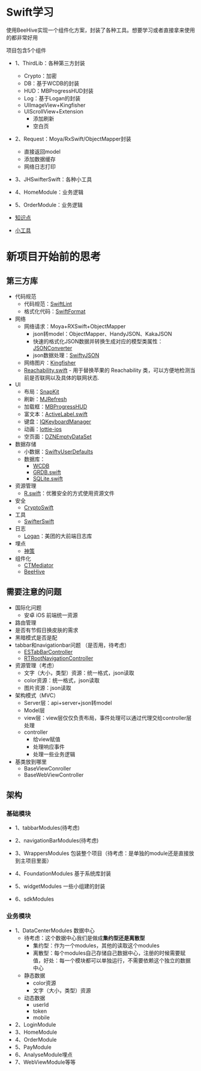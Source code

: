 # Swift学习

使用BeeHive实现一个组件化方案，封装了各种工具。想要学习或者直接拿来使用的都非常好用

项目包含5个组件
- 1、ThirdLib：各种第三方封装
  - Crypto：加密
  - DB：基于WCDB的封装
  - HUD：MBProgressHUD封装
  - Log：基于Logan的封装
  - UIImageView+Kingfisher
  - UIScrollView+Extension
    - 添加刷新
    - 空白页
- 2、Request：Moya/RxSwift/ObjectMapper封装
  - 直接返回model
  - 添加数据缓存
  - 网络日志打印

- 3、JHSwifterSwift：各种小工具
- 4、HomeModule：业务逻辑
- 5、OrderModule：业务逻辑



 - [知识点](https://github.com/SunshineBrother/SwiftTools/blob/master/知识点.md)
- [小工具](https://github.com/SunshineBrother/SwiftTools/blob/master/tools.md)



# 新项目开始前的思考

## 第三方库

- 代码规范
  - 代码规范：[SwiftLint](https://github.com/realm/SwiftLint)
  - 格式化代码：[SwiftFormat](https://github.com/nicklockwood/SwiftFormat)
- 网络
  - 网络请求：Moya+RXSwift+ObjectMapper 
    - json转model：ObjectMapper、HandyJSON、KakaJSON 
    - 快速的格式化JSON数据并转换生成对应的模型类属性：[JSONConverter](https://github.com/DevYao/JSONConverter)
    - json数据处理：[SwiftyJSON](https://github.com/SwiftyJSON/SwiftyJSON)
  - 网络图片：[Kingfisher](https://github.com/onevcat/Kingfisher)
  - [Reachability.swift](https://github.com/ashleymills/Reachability.swift) - 用于替换苹果的 Reachability 类，可以方便地检测当前是否联网以及具体的联网状态.
- UI
  - 布局：[SnapKit](https://github.com/SnapKit/SnapKit)
  - 刷新：[MJRefresh](https://github.com/CoderMJLee/MJRefresh)
  - 加载框：[MBProgressHUD](https://github.com/jdg/MBProgressHUD)
  - 富文本：[ActiveLabel.swift](https://github.com/optonaut/ActiveLabel.swift)
  - 键盘：[IQKeyboardManager](https://links.jianshu.com/go?to=https%3A%2F%2Fgithub.com%2Fhackiftekhar%2FIQKeyboardManager)
  - 动画：[lottie-ios](https://github.com/airbnb/lottie-ios)
  - 空页面：[DZNEmptyDataSet](https://link.zhihu.com/?target=https%3A//github.com/dzenbot/DZNEmptyDataSet)
- 数据存储
  - 小数据：[SwiftyUserDefaults](https://github.com/sunshinejr/SwiftyUserDefaults)
  - 数据库：
    - [WCDB](https://github.com/Tencent/wcdb)
    - [GRDB.swift](https://github.com/groue/GRDB.swift)
    - [SQLite.swift](https://github.com/stephencelis/SQLite.swift)
- 资源管理
  - [R.swift](https://github.com/mac-cain13/R.swift)：优雅安全的方式使用资源文件
- 安全
  - [CryptoSwift](https://github.com/krzyzanowskim/CryptoSwift)
- 工具
  - [SwifterSwift](https://github.com/SwifterSwift/SwifterSwift)
- 日志
  - [Logan](https://github.com/Meituan-Dianping/Logan)：美团的大前端日志库
- 埋点
  - [神策](https://manual.sensorsdata.cn/sa/latest/page-1573910.html)
- 组件化
  - [CTMediator](https://github.com/casatwy/CTMediator)
  - [ BeeHive](https://github.com/alibaba/BeeHive)
  



## 需要注意的问题

- 国际化问题
  - 安卓 iOS 前端统一资源
- 路由管理
- 是否有节假日换皮肤的需求
- 黑暗模式是否是配
- tabbar和navigationbar问题 （是否用，待考虑）
  - [ESTabBarController](https://github.com/eggswift/ESTabBarController)
  - [RTRootNavigationController](https://github.com/rickytan/RTRootNavigationController)
- 资源管理（考虑）
  - 文字（大小，类型）资源：统一格式，json读取
  - color资源：统一格式，json读取
  - 图片资源：json读取
- 架构模式（MVC）
  - Server层：api+server+json转model
  - Model层
  - view层：view层仅仅负责布局，事件处理可以通过代理交给controller层处理
  - controller
    - 给view赋值
    - 处理响应事件
    - 处理一些业务逻辑
- 基类放到哪里
  - BaseViewConroller
  - BaseWebViewController



## 架构

### 基础模块

- 1、tabbarModules(待考虑)

- 2、navigationBarModules(待考虑)

- 3、WrappersModules 包装整个项目（待考虑：是单独的module还是直接放到主项目里面）

- 4、FoundationModules 基于系统库封装

- 5、widgetModules 一些小组建的封装

- 6、sdkModules 

  

### 业务模块

- 1、DataCenterModules 数据中心
  - 待考虑：这个数据中心我们是做成**集约型还是离散型** 
    - 集约型：作为一个modules，其他的读取这个modules
    - 离散型：每个modules自己存储自己数据中心，注册的时候需要赋值，好处：每一个模块都可以单独运行，不需要依赖这个独立的数据中心
  - 静态数据
    - color资源
    - 文字（大小，类型）资源
  - 动态数据
    - userId
    - token
    - mobile
- 2、LoginModule
- 3、HomeModule 
- 4、OrderModule
- 5、PayModule
- 6、AnalyseModule埋点
- 7、WebViewModule等等









